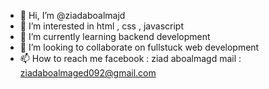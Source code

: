 - 👋 Hi, I’m @ziadaboalmajd
- 👀 I’m interested in html , css , javascript 
- 🌱 I’m currently learning backend development
- 💞️ I’m looking to collaborate on fullstuck web development
- 📫 How to reach me
facebook : ziad aboalmagd
mail : ziadaboalmaged092@gmail.com


<!---
ziadaboalmajd/ziadaboalmajd is a ✨ special ✨ repository because its `README.md` (this file) appears on your GitHub profile.
You can click the Preview link to take a look at your changes.
--->
